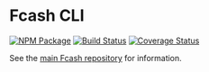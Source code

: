 Fcash CLI
==========

[![NPM Package](https://img.shields.io/npm/v/fcash-cli.svg?style=flat-square)](https://www.npmjs.org/package/fcash-cli)
[![Build Status](https://img.shields.io/travis/fcash-js/fcash-cli.svg?branch=master&style=flat-square)](https://travis-ci.org/fcash-js/fcash-cli)
[![Coverage Status](https://img.shields.io/coveralls/fcash-js/fcash-cli.svg?style=flat-square)](https://coveralls.io/r/fcash-js/fcash-cli)

See the [main Fcash repository](https://github.com/fcash-js/fcash-base) for information.
